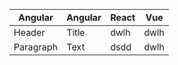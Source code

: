 | Angular | Angular | React | Vue
| ----------- | ----------- | ----------- | -----------
| Header | Title | dwlh | dwlh |
| Paragraph | Text | dsdd | dwlh |
